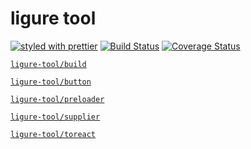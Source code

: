 # ligure tool

[![styled with prettier](https://img.shields.io/badge/styled_with-prettier-ff69b4.svg?style=flat-square)](https://github.com/prettier/prettier)
[![Build Status]()]()
[![Coverage Status]()]()

[`ligure-tool/build`](https://github.com/kthjm/ligure-tool/tree/master/build)

[`ligure-tool/button`](https://github.com/kthjm/ligure-tool/tree/master/button)

[`ligure-tool/preloader`](https://github.com/kthjm/ligure-tool/tree/master/preloader)

[`ligure-tool/supplier`](https://github.com/kthjm/ligure-tool/tree/master/supplier)

[`ligure-tool/toreact`](https://github.com/kthjm/ligure-tool/tree/master/toreact)

<!-- ## Installation
```shell
```
## Usage
```js
```
## API
## License
MIT (http://opensource.org/licenses/MIT) -->
